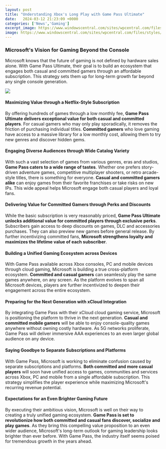 ```yaml
---
layout: post
title: "Understanding Xbox's Long Play with Game Pass Ultimate"
date:   2024-03-12 21:23:09 +0000
categories: ['News','Gaming']
excerpt_image: https://www.windowscentral.com/sites/wpcentral.com/files/styles/large/public/field/image/2020/08/game-pass-comparisons.jpg
image: https://www.windowscentral.com/sites/wpcentral.com/files/styles/large/public/field/image/2020/08/game-pass-comparisons.jpg
---
```


### Microsoft's Vision for Gaming Beyond the Console
Microsoft knows that the future of gaming is not defined by hardware sales alone. With Game Pass Ultimate, their goal is to build an ecosystem that engages both casual and committed gamers through an affordable subscription. This strategy sets them up for long-term growth far beyond any single console generation.

![](https://www.windowscentral.com/sites/wpcentral.com/files/styles/large/public/field/image/2020/08/game-pass-comparisons.jpg)
#### Maximizing Value through a Netflix-Style Subscription 
By offering hundreds of games through a low monthly fee, **Game Pass Ultimate delivers exceptional value for both casual and committed players**. For casual gamers who may only play sporadically, it removes the friction of purchasing individual titles. **Committed gamers** who love gaming have access to a massive library for a low monthly cost, allowing them to try new genres and discover hidden gems. 
#### Engaging Diverse Audiences through Wide Catalog Variety
With such a vast selection of games from various genres, eras and studios, **Game Pass caters to a wide range of tastes**. Whether one prefers story-driven adventure games, competitive multiplayer shooters, or retro arcade-style titles, there is something for everyone. **Casual and committed gamers alike** can enjoy games from their favorite franchises or take risks on new IPs. This wide appeal helps Microsoft engage both casual players and loyal fans.
#### Delivering Value for Committed Gamers through Perks and Discounts  
While the basic subscription is very reasonably priced, **Game Pass Ultimate unlocks additional value for committed players through exclusive perks**. Subscribers gain access to deep discounts on games, DLC and accessories purchases. They can also preview new games before general release. By further incentivizing committed fans, **Microsoft strengthens loyalty and maximizes the lifetime value of each subscriber**.
#### Building a Unified Gaming Ecosystem across Devices 
With Game Pass available across Xbox consoles, PC and mobile devices through cloud gaming, Microsoft is building a true cross-platform ecosystem. **Committed and casual gamers** can seamlessly play the same games anywhere, on any screen. As the platform evolves to span all Microsoft devices, players are further incentivized to deepen their engagement across the entire ecosystem.
#### Preparing for the Next Generation with xCloud Integration   
By integrating Game Pass with their xCloud cloud gaming service, Microsoft is positioning the platform to thrive in the next generation. **Casual and committed mobile gamers** will be able to enjoy console-quality games anywhere without owning costly hardware. As 5G networks proliferate, Game Pass will deliver immersive AAA experiences to an even larger global audience on any device. 
#### Saying Goodbye to Separate Subscriptions and Platforms
With Game Pass, Microsoft is working to eliminate confusion caused by separate subscriptions and platforms. **Both committed and more casual players** will soon have unified access to games, communities and services across Xbox, PC and mobile from a single affordable subscription. This strategy simplifies the player experience while maximizing Microsoft's recurring revenue potential.
#### Expectations for an Even Brighter Gaming Future
By executing their ambitious vision, Microsoft is well on their way to creating a truly unified gaming ecosystem. **Game Pass is set to revolutionize how both committed and casual fans discover, socialize and play games**. As they bring this compelling value proposition to an even wider audience, Microsoft's long-term outlook for gaming leadership looks brighter than ever before. With Game Pass, the industry itself seems poised for tremendous growth in the years ahead.